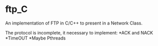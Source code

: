 # ftp_C
An implementation of FTP in C/C++ to present in a Network Class.

The protocol is incomplete, it necessary to implement:
*ACK and NACK
*TimeOUT
*Maybe Pthreads
